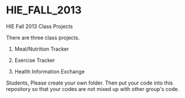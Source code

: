 HIE_FALL_2013
=============

HIE Fall 2013 Class Projects

There are three class projects.

1. Meal/Nutrition Tracker

2. Exercise Tracker

3. Health Information Exchange

Students, 
Please create your own folder. Then put your code into this repository 
so that your codes are not mixed up with other group's code.
